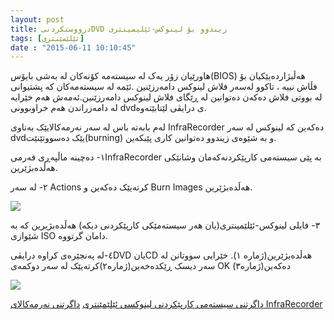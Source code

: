 ```yaml
---
layout: post
title: درووستکردنیDVD زیندوو بۆ لینوکس-ئێلیمینتری
tags: [ئێلێمێنتری]
date : "2015-06-11 10:10:45"
---
```


هاورێیان زۆر یەک لە سیستەمە کۆنەکان لە بەشی بایۆس(BIOS) هەڵبژاردەیێکیان بۆ فڵاش نییە ، تاکوو لەسەر فلاش لینوکس دامەرزێنین .ئێمە لە سیستەمەکان کە پشتیوانی لە بووتی فلاش دەکەن دەتوانین لە ڕێگای فلاش لینوکس دامەرزێنین.ئەمەش هەم خێرایە لە دامەزراندن هەم خراوبوونی dvdی درایڤی لێنابێتەوە.

لەم بابەتە باس لە سەر نەرمەکالایێک بەناوی InfraRecorder دەکەین کە لینوکس لە سەر dvdیێک دەسووتێنێت(burning) و بە شێوەی زیندوو دەتوانین کاری پێبکەین.

١- دەچینە ماڵپەڕی فەرمیInfraRecorder بە پێی سیستەمی کارپێکردنەکەمان وشانێکی هەڵدەبژێرین.

٢- لە سەر Actions کرتەیێک دەکەین و Burn Images هەڵدەبژێرین.

![](/gnulinux/images/0000010.jpg)



٣- فایلی لینوکس-ئێلێمینتری(یان هەر سیستەمێکی کارپێکردنی دیکە) هەڵدەبژیرین کە بە شێوازی ISO دامان گرتووە.

٤-لە پەنجێرەی کراوە درایڤیDVD یانCD هەڵدەبژێرین(ژمارە ١). خێرایی سووتانن لە سەر دیسک ڕێکدەخەین(ژمارە٢)کرتەیێک لە سەر دوکمەی OK دەکەین(ژمارە٣)

![](/gnulinux/images/0000010-1.jpg)

[داگرتنی سیستەمی کارپێکردنی لینوکسی ئێلێمێنتری](https://elementary.io/)
[داگرتنی نەرمەکالای InfraRecorder](http://infrarecorder.org/?page_id=5)